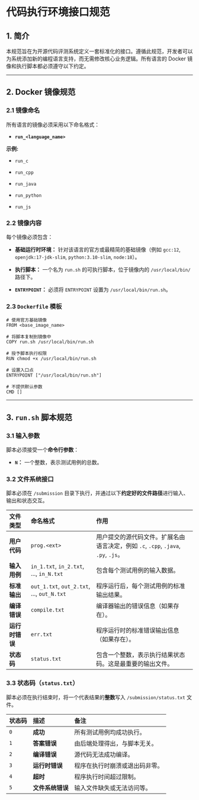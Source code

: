  # 代码执行环境接口规范
 
 ## 1. 简介
 
 本规范旨在为开源代码评测系统定义一套标准化的接口。遵循此规范，开发者可以为系统添加新的编程语言支持，而无需修改核心业务逻辑。所有语言的 Docker 镜像和执行脚本都必须遵守以下约定。
 
 ---
 
 ## 2. Docker 镜像规范
 
 ### 2.1 镜像命名
 
 所有语言的镜像必须采用以下命名格式：
 
 * **`run_<language_name>`**
 
 **示例:**
 
 * `run_c`
 
 * `run_cpp`
 
 * `run_java`
 
 * `run_python`
 
 * `run_js`
 
 ### 2.2 镜像内容
 
 每个镜像必须包含：
 
 * **基础运行时环境：** 针对该语言的官方或最精简的基础镜像（例如 `gcc:12`, `openjdk:17-jdk-slim`, `python:3.10-slim`, `node:18`）。
 
 * **执行脚本：** 一个名为 `run.sh` 的可执行脚本，位于镜像内的 `/usr/local/bin/` 路径下。
 
 * **`ENTRYPOINT`：** 必须将 `ENTRYPOINT` 设置为 `/usr/local/bin/run.sh`。
 
 ### 2.3 `Dockerfile` 模板
 
 ```
 # 使用官方基础镜像
 FROM <base_image_name>
 
 # 将脚本复制到镜像中
 COPY run.sh /usr/local/bin/run.sh
 
 # 授予脚本执行权限
 RUN chmod +x /usr/local/bin/run.sh
 
 # 设置入口点
 ENTRYPOINT ["/usr/local/bin/run.sh"]
 
 # 不提供默认参数
 CMD []
 ```
 
 ---
 
 ## 3. `run.sh` 脚本规范
 
 ### 3.1 输入参数
 
 脚本必须接受一个**命令行参数**：
 
 * **`N`：** 一个整数，表示测试用例的总数。
 
 ### 3.2 文件系统接口
 
 脚本必须在 `/submission` 目录下执行，并通过以下**约定好的文件路径**进行输入、输出和状态交互。
 
 | 文件类型 | 命名格式 | 作用 |
 | :--- | :--- | :--- |
 | **用户代码** | `prog.<ext>` | 用户提交的源代码文件。扩展名由语言决定，例如 `.c`, `.cpp`, `.java`, `.py`, `.js`。 |
 | **输入用例** | `in_1.txt`, `in_2.txt`, ..., `in_N.txt` | 包含每个测试用例的输入数据。 |
 | **标准输出** | `out_1.txt`, `out_2.txt`, ..., `out_N.txt` | 程序运行后，每个测试用例的标准输出结果。 |
 | **编译错误** | `compile.txt` | 编译器输出的错误信息（如果存在）。 |
 | **运行时错误** | `err.txt` | 程序运行时的标准错误输出信息（如果存在）。 |
 | **状态码** | `status.txt` | 包含一个整数，表示执行结果状态码。这是最重要的输出文件。 |
 
 ### 3.3 状态码（`status.txt`）
 
 脚本必须在执行结束时，将一个代表结果的**整数**写入 `/submission/status.txt` 文件。
 
 | 状态码 | 描述 | 备注 |
 | :--- | :--- | :--- |
 | `0` | **成功** | 所有测试用例均成功执行。 |
 | `1` | **答案错误** | 由后端处理得出，与脚本无关。 |
 | `2` | **编译错误** | 源代码无法成功编译。 |
 | `3` | **运行时错误** | 程序在执行时崩溃或退出码非零。 |
 | `4` | **超时** | 程序执行时间超过限制。 |
 | `5` | **文件系统错误** | 输入文件缺失或无法访问等。 |
